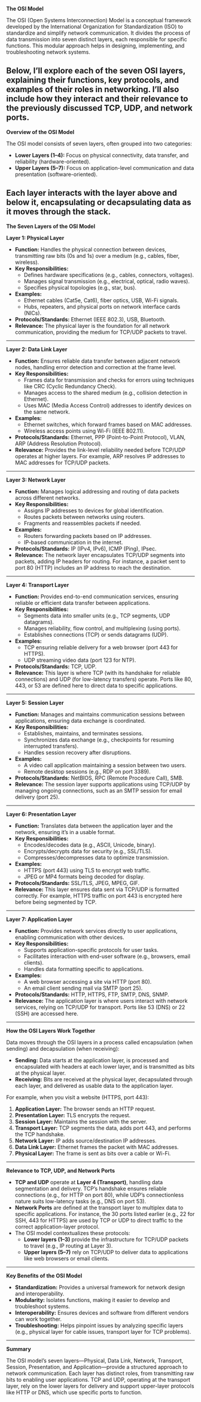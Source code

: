 **The OSI Model**

The OSI (Open Systems Interconnection) Model is a conceptual framework developed by the International Organization for Standardization (ISO) to standardize and simplify network communication. It divides the process of data transmission into seven distinct layers, each responsible for specific functions. This modular approach helps in designing, implementing, and troubleshooting network systems.

Below, I’ll explore each of the seven OSI layers, explaining their functions, key protocols, and examples of their roles in networking. I’ll also include how they interact and their relevance to the previously discussed TCP, UDP, and network ports.  
---

**Overview of the OSI Model**

The OSI model consists of seven layers, often grouped into two categories:

* **Lower Layers (1–4):** Focus on physical connectivity, data transfer, and reliability (hardware-oriented).  
* **Upper Layers (5–7):** Focus on application-level communication and data presentation (software-oriented).

Each layer interacts with the layer above and below it, encapsulating or decapsulating data as it moves through the stack.  
---

**The Seven Layers of the OSI Model**

**Layer 1: Physical Layer**

* **Function:** Handles the physical connection between devices, transmitting raw bits (0s and 1s) over a medium (e.g., cables, fiber, wireless).  
* **Key Responsibilities:**  
  * Defines hardware specifications (e.g., cables, connectors, voltages).  
  * Manages signal transmission (e.g., electrical, optical, radio waves).  
  * Specifies physical topologies (e.g., star, bus).  
* **Examples:**  
  * Ethernet cables (Cat5e, Cat6), fiber optics, USB, Wi-Fi signals.  
  * Hubs, repeaters, and physical ports on network interface cards (NICs).  
* **Protocols/Standards:** Ethernet (IEEE 802.3), USB, Bluetooth.  
* **Relevance:** The physical layer is the foundation for all network communication, providing the medium for TCP/UDP packets to travel.

---

**Layer 2: Data Link Layer**

* **Function:** Ensures reliable data transfer between adjacent network nodes, handling error detection and correction at the frame level.  
* **Key Responsibilities:**  
  * Frames data for transmission and checks for errors using techniques like CRC (Cyclic Redundancy Check).  
  * Manages access to the shared medium (e.g., collision detection in Ethernet).  
  * Uses MAC (Media Access Control) addresses to identify devices on the same network.  
* **Examples:**  
  * Ethernet switches, which forward frames based on MAC addresses.  
  * Wireless access points using Wi-Fi (IEEE 802.11).  
* **Protocols/Standards:** Ethernet, PPP (Point-to-Point Protocol), VLAN, ARP (Address Resolution Protocol).  
* **Relevance:** Provides the link-level reliability needed before TCP/UDP operates at higher layers. For example, ARP resolves IP addresses to MAC addresses for TCP/UDP packets.

---

**Layer 3: Network Layer**

* **Function:** Manages logical addressing and routing of data packets across different networks.  
* **Key Responsibilities:**  
  * Assigns IP addresses to devices for global identification.  
  * Routes packets between networks using routers.  
  * Fragments and reassembles packets if needed.  
* **Examples:**  
  * Routers forwarding packets based on IP addresses.  
  * IP-based communication in the internet.  
* **Protocols/Standards:** IP (IPv4, IPv6), ICMP (Ping), IPsec.  
* **Relevance:** The network layer encapsulates TCP/UDP segments into packets, adding IP headers for routing. For instance, a packet sent to port 80 (HTTP) includes an IP address to reach the destination.

---

**Layer 4: Transport Layer**

* **Function:** Provides end-to-end communication services, ensuring reliable or efficient data transfer between applications.  
* **Key Responsibilities:**  
  * Segments data into smaller units (e.g., TCP segments, UDP datagrams).  
  * Manages reliability, flow control, and multiplexing (using ports).  
  * Establishes connections (TCP) or sends datagrams (UDP).  
* **Examples:**  
  * TCP ensuring reliable delivery for a web browser (port 443 for HTTPS).  
  * UDP streaming video data (port 123 for NTP).  
* **Protocols/Standards:** TCP, UDP.  
* **Relevance:** This layer is where TCP (with its handshake for reliable connections) and UDP (for low-latency transfers) operate. Ports like 80, 443, or 53 are defined here to direct data to specific applications.

---

**Layer 5: Session Layer**

* **Function:** Manages and maintains communication sessions between applications, ensuring data exchange is coordinated.  
* **Key Responsibilities:**  
  * Establishes, maintains, and terminates sessions.  
  * Synchronizes data exchange (e.g., checkpoints for resuming interrupted transfers).  
  * Handles session recovery after disruptions.  
* **Examples:**  
  * A video call application maintaining a session between two users.  
  * Remote desktop sessions (e.g., RDP on port 3389).  
* **Protocols/Standards:** NetBIOS, RPC (Remote Procedure Call), SMB.  
* **Relevance:** The session layer supports applications using TCP/UDP by managing ongoing connections, such as an SMTP session for email delivery (port 25).

---

**Layer 6: Presentation Layer**

* **Function:** Translates data between the application layer and the network, ensuring it’s in a usable format.  
* **Key Responsibilities:**  
  * Encodes/decodes data (e.g., ASCII, Unicode, binary).  
  * Encrypts/decrypts data for security (e.g., SSL/TLS).  
  * Compresses/decompresses data to optimize transmission.  
* **Examples:**  
  * HTTPS (port 443\) using TLS to encrypt web traffic.  
  * JPEG or MP4 formats being decoded for display.  
* **Protocols/Standards:** SSL/TLS, JPEG, MPEG, GIF.  
* **Relevance:** This layer ensures data sent via TCP/UDP is formatted correctly. For example, HTTPS traffic on port 443 is encrypted here before being segmented by TCP.

---

**Layer 7: Application Layer**

* **Function:** Provides network services directly to user applications, enabling communication with other devices.  
* **Key Responsibilities:**  
  * Supports application-specific protocols for user tasks.  
  * Facilitates interaction with end-user software (e.g., browsers, email clients).  
  * Handles data formatting specific to applications.  
* **Examples:**  
  * A web browser accessing a site via HTTP (port 80).  
  * An email client sending mail via SMTP (port 25).  
* **Protocols/Standards:** HTTP, HTTPS, FTP, SMTP, DNS, SNMP.  
* **Relevance:** The application layer is where users interact with network services, relying on TCP/UDP for transport. Ports like 53 (DNS) or 22 (SSH) are accessed here.

---

**How the OSI Layers Work Together**

Data moves through the OSI layers in a process called encapsulation (when sending) and decapsulation (when receiving):

* **Sending:** Data starts at the application layer, is processed and encapsulated with headers at each lower layer, and is transmitted as bits at the physical layer.  
* **Receiving:** Bits are received at the physical layer, decapsulated through each layer, and delivered as usable data to the application layer.

For example, when you visit a website (HTTPS, port 443):

1. **Application Layer:** The browser sends an HTTP request.  
2. **Presentation Layer:** TLS encrypts the request.  
3. **Session Layer:** Maintains the session with the server.  
4. **Transport Layer:** TCP segments the data, adds port 443, and performs the TCP handshake.  
5. **Network Layer:** IP adds source/destination IP addresses.  
6. **Data Link Layer:** Ethernet frames the packet with MAC addresses.  
7. **Physical Layer:** The frame is sent as bits over a cable or Wi-Fi.

---

**Relevance to TCP, UDP, and Network Ports**

* **TCP and UDP** operate at **Layer 4 (Transport)**, handling data segmentation and delivery. TCP’s handshake ensures reliable connections (e.g., for HTTP on port 80), while UDP’s connectionless nature suits low-latency tasks (e.g., DNS on port 53).  
* **Network Ports** are defined at the transport layer to multiplex data to specific applications. For instance, the 30 ports listed earlier (e.g., 22 for SSH, 443 for HTTPS) are used by TCP or UDP to direct traffic to the correct application-layer protocol.  
* The OSI model contextualizes these protocols:  
  * **Lower layers (1–3)** provide the infrastructure for TCP/UDP packets to travel (e.g., IP routing at Layer 3).  
  * **Upper layers (5–7)** rely on TCP/UDP to deliver data to applications like web browsers or email clients.

---

**Key Benefits of the OSI Model**

* **Standardization:** Provides a universal framework for network design and interoperability.  
* **Modularity:** Isolates functions, making it easier to develop and troubleshoot systems.  
* **Interoperability:** Ensures devices and software from different vendors can work together.  
* **Troubleshooting:** Helps pinpoint issues by analyzing specific layers (e.g., physical layer for cable issues, transport layer for TCP problems).

---

**Summary**

The OSI model’s seven layers—Physical, Data Link, Network, Transport, Session, Presentation, and Application—provide a structured approach to network communication. Each layer has distinct roles, from transmitting raw bits to enabling user applications. TCP and UDP, operating at the transport layer, rely on the lower layers for delivery and support upper-layer protocols like HTTP or DNS, which use specific ports to function.  
